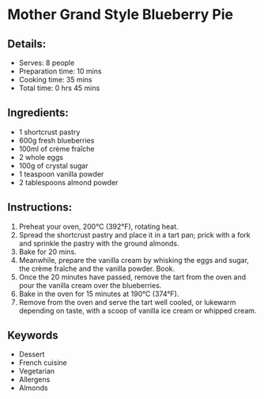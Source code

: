 # Mother Grand Style Blueberry Pie

## Details:
* Serves: 8 people
* Preparation time: 10 mins
* Cooking time: 35 mins
* Total time: 0 hrs 45 mins

## Ingredients:
* 1 shortcrust pastry
* 600g fresh blueberries
* 100ml of crème fraîche
* 2 whole eggs
* 100g of crystal sugar
* 1 teaspoon vanilla powder
* 2 tablespoons almond powder

## Instructions:
1. Preheat your oven, 200°C (392°F), rotating heat.
1. Spread the shortcrust pastry and place it in a tart pan; prick with a fork and sprinkle the pastry with the ground almonds.
1. Bake for 20 mins.
1. Meanwhile, prepare the vanilla cream by whisking the eggs and sugar, the crème fraîche and the vanilla powder. Book.
1. Once the 20 minutes have passed, remove the tart from the oven and pour the vanilla cream over the blueberries.
1. Bake in the oven for 15 minutes at 190°C (374°F).
1. Remove from the oven and serve the tart well cooled, or lukewarm depending on taste, with a scoop of vanilla ice cream or whipped cream.

## Keywords
* Dessert
* French cuisine
* Vegetarian
* Allergens
 * Almonds